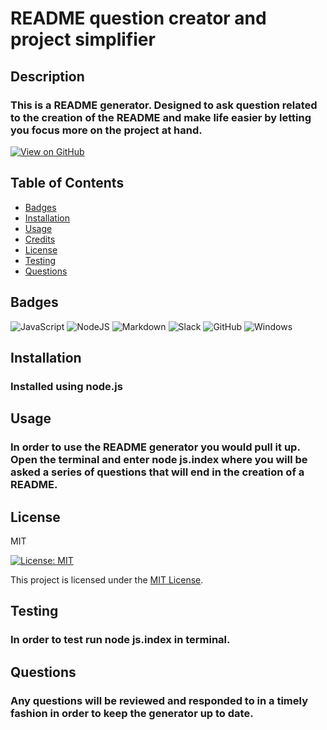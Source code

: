 # README question creator and project simplifier

## Description

### This is a README generator. Designed to ask question related to the creation of the README and make life easier by letting you focus more on the project at hand.

[![View on GitHub](https://img.shields.io/badge/View%20on%20GitHub-blue?style=flat-square&logo=github)](https://github.com/technerdpablo/README-question-creator-and-project-simplifier)

## Table of Contents

- [Badges](badge)
- [Installation](#install)
- [Usage](#use)
- [Credits](#credits)
- [License](#l)
- [Testing](#test)
- [Questions](#quest)

## Badges

![JavaScript](https://img.shields.io/badge/javascript-%23323330.svg?style=for-the-badge&logo=javascript&logoColor=%23F7DF1E)
![NodeJS](https://img.shields.io/badge/node.js-6DA55F?style=for-the-badge&logo=node.js&logoColor=white)
![Markdown](https://img.shields.io/badge/markdown-%23000000.svg?style=for-the-badge&logo=markdown&logoColor=white)
![Slack](https://img.shields.io/badge/Slack-4A154B?style=for-the-badge&logo=slack&logoColor=white)
![GitHub](https://img.shields.io/badge/github-%23121011.svg?style=for-the-badge&logo=github&logoColor=white)
![Windows](https://img.shields.io/badge/Windows-0078D6?style=for-the-badge&logo=windows&logoColor=white)

<a name="badge"></a>

## Installation

### Installed using node.js

<a name="install"></a>

## Usage

### In order to use the README generator you would pull it up. Open the terminal and enter node js.index where you will be asked a series of questions that will end in the creation of a README.

<a name="use"></a>

## License

MIT

[![License: MIT](https://img.shields.io/badge/License-MIT-yellow.svg)](https://opensource.org/licenses/MIT)

This project is licensed under the [MIT License](LICENSE).

<a name="l"></a>

## Testing

### In order to test run node js.index in terminal.

<a name="test"></a>

## Questions

### Any questions will be reviewed and responded to in a timely fashion in order to keep the generator up to date.

<a name="quest"></a>
